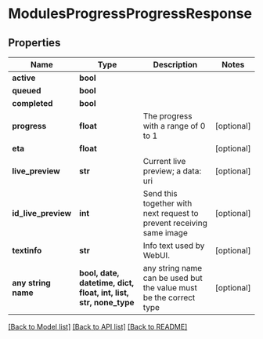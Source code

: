 # ModulesProgressProgressResponse


## Properties
Name | Type | Description | Notes
------------ | ------------- | ------------- | -------------
**active** | **bool** |  | 
**queued** | **bool** |  | 
**completed** | **bool** |  | 
**progress** | **float** | The progress with a range of 0 to 1 | [optional] 
**eta** | **float** |  | [optional] 
**live_preview** | **str** | Current live preview; a data: uri | [optional] 
**id_live_preview** | **int** | Send this together with next request to prevent receiving same image | [optional] 
**textinfo** | **str** | Info text used by WebUI. | [optional] 
**any string name** | **bool, date, datetime, dict, float, int, list, str, none_type** | any string name can be used but the value must be the correct type | [optional]

[[Back to Model list]](../README.md#documentation-for-models) [[Back to API list]](../README.md#documentation-for-api-endpoints) [[Back to README]](../README.md)


